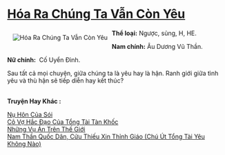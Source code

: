 <a href="https://utruyen.com/hoa-ra-chung-ta-van-con-yeu/22045/" title="Hóa Ra Chúng Ta Vẫn Còn Yêu"><h1>Hóa Ra Chúng Ta Vẫn Còn Yêu</h1></a><div style="display:table"><img align="right" style="float: left; padding: 10px;" src="https://utruyen.com/images/story/200x260/hoa-ra-chung-ta-van-con-yeu.jpg" alt="Hóa Ra Chúng Ta Vẫn Còn Yêu"><b>Thể loại:</b> Ngược, sủng, H, HE.<p></p><b>Nam chính:</b> Âu Dương Vũ Thần.<p></p><b>Nữ chính:</b>  Cố Uyển Đình.<p></p>Sau tất cả mọi chuyện, giữa chúng ta là yêu hay là hận. Ranh giới giữa tình yêu và thù hận sẽ tiếp diễn hay kết thúc? </div><p><br><b>Truyện Hay Khác :</b></p><a href="https://utruyen.com/nu-hon-cua-soi/16673/" alt="Nụ Hôn Của Sói">Nụ Hôn Của Sói</a><br/><a href="https://github.com/quanluxury/ngontinhhot/tree/master/truyenhay/17042/" alt="Cô Vợ Hắc Đạo Của Tổng Tài Tàn Khốc">Cô Vợ Hắc Đạo Của Tổng Tài Tàn Khốc</a><br/><a href="https://github.com/quanluxury/ngontinhhot/tree/master/truyenhay/19395/" alt="Những Vụ Án Trên Thế Giới">Những Vụ Án Trên Thế Giới</a><br/><a href="https://github.com/quanluxury/truyenhot/tree/master/truyenhay/19254/" alt="Nam Thần Quốc Dân, Cửu Thiếu Xin Thỉnh Giáo (Chú Út Tổng Tài Yêu Không Nào)">Nam Thần Quốc Dân, Cửu Thiếu Xin Thỉnh Giáo (Chú Út Tổng Tài Yêu Không Nào)</a><br/>